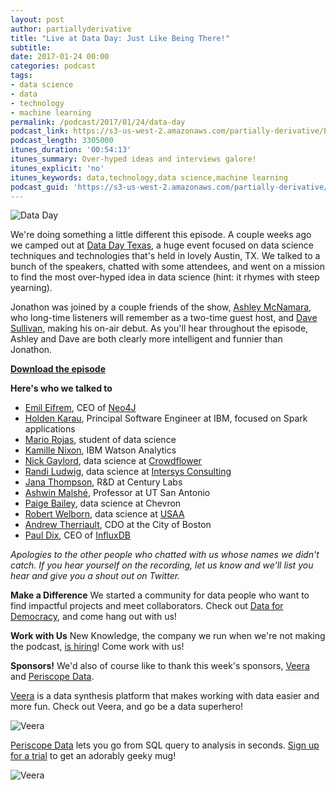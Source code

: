 ```yaml
---
layout: post
author: partiallyderivative
title: "Live at Data Day: Just Like Being There!"
subtitle:
date: 2017-01-24 00:00
categories: podcast
tags:
- data science
- data
- technology
- machine learning
permalink: /podcast/2017/01/24/data-day
podcast_link: https://s3-us-west-2.amazonaws.com/partially-derivative/Partially_Derivative_Data_Day_Texas.mp3
podcast_length: 3305000
itunes_duration: '00:54:13'
itunes_summary: Over-hyped ideas and interviews galore!
itunes_explicit: 'no'
itunes_keywords: data,technology,data science,machine learning
podcast_guid: 'https://s3-us-west-2.amazonaws.com/partially-derivative/Partially_Derivative_Data_Day_Texas.mp3'
---
```


![Data Day](https://img.evbuc.com/https%3A%2F%2Fcdn.evbuc.com%2Fimages%2F18885839%2F1820879554%2F1%2Foriginal.jpg?h=150&w=300&rect=0%2C0%2C2160%2C1080&s=6d1d04b250fb15f8507fe179a7558bc2)

We're doing something a little different this episode. A couple weeks ago we camped out at [Data Day Texas](http://datadaytexas.com/), a huge event focused on data science techniques and technologies that's held in lovely Austin, TX. We talked to a bunch of the speakers, chatted with some attendees, and went on a mission to find the most over-hyped idea in data science (hint: it rhymes with steep yearning). 

Jonathon was joined by a couple friends of the show, [Ashley McNamara](https://twitter.com/ashleymcnamara), who long-time listeners will remember as a two-time guest host, and [Dave Sullivan](https://www.linkedin.com/in/davesullivan41/), making his on-air debut. As you'll hear throughout the episode, Ashley and Dave are both clearly more intelligent and funnier than Jonathon.

[**Download the episode**](https://s3-us-west-2.amazonaws.com/partially-derivative/Partially_Derivative_Data_Day_Texas.mp3)

**Here's who we talked to**
- [Emil Eifrem](https://twitter.com/emileifrem?lang=en), CEO of [Neo4J](https://neo4j.com/)
- [Holden Karau](https://twitter.com/holdenkarau), Principal Software Engineer at IBM, focused on Spark applications
- [Mario Rojas](https://www.linkedin.com/in/mrojas09/), student of data science
- [Kamille Nixon](https://medium.com/@kamillenixon), IBM Watson Analytics
- [Nick Gaylord](https://twitter.com/texastacos), data science at [Crowdflower](https://www.crowdflower.com/)
- [Randi Ludwig](https://www.linkedin.com/in/randi-r-ludwig-717150114/), data science at [Intersys Consulting](https://www.intersysconsulting.com/)
- [Jana Thompson](https://www.linkedin.com/in/luxzia/), R&D at Century Labs
- [Ashwin Malshé](https://twitter.com/ashwinmalshe), Professor at UT San Antonio
- [Paige Bailey](https://www.linkedin.com/in/dynamicwebpaige/), data science at Chevron
- [Robert Welborn](https://twitter.com/robert_welborn), data science at [USAA](https://www.usaa.com/inet/ent_logon/Logon?redirectjsp=true)
- [Andrew Therriault](https://twitter.com/therriaultphd), CDO at the City of Boston
- [Paul Dix](https://twitter.com/pauldix?lang=en), CEO of [InfluxDB](https://twitter.com/InfluxDB)

*Apologies to the other people who chatted with us whose names we didn't catch. If you hear yourself on the recording, let us know and we'll list you hear and give you a shout out on Twitter.* 

**Make a Difference**
We started a community for data people who want to find impactful projects and meet collaborators. Check out [Data for Democracy](https://medium.com/data-for-democracy), and come hang out with us!

**Work with Us**
New Knowledge, the company we run when we're not making the podcast, [is hiring](http://newknowledge.io/careers/)! Come work with us! 

**Sponsors!** We'd also of course like to thank this week's sponsors, [Veera](http://getveera.com/) and [Periscope Data](https://www.periscopedata.com/pd). 

[Veera](http://getveera.com/) is a data synthesis platform that makes working with data easier and more fun. Check out Veera, and go be a data superhero!

![Veera](http://getveera.com/wp-content/uploads/2016/08/veera-500width.png)

[Periscope Data](https://www.periscopedata.com/pd) lets you go from SQL query to analysis in seconds. [Sign up for a trial](https://www.periscopedata.com/pd) to get an adorably geeky mug!

![Veera](https://dka575ofm4ao0.cloudfront.net/pages-transactional_logos/retina/4879/D0UkitGGRUmlZouNRcaU)
